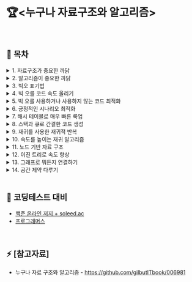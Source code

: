 # 🏆<누구나 자료구조와 알고리즘>

<br>

## 🌱 목차
<details>
<summary>1. 자료구조가 중요한 까닭</summary>

   1. 배열: 기초 자료 구조
   2. 읽기
   3. 검색
   4. 삽입
   5. 삭제
   6. 집합: 단 하나의 규칙이 효율성을 바꾼다
   7. 마무리

</details>

<details>
<summary>2. 알고리즘이 중요한 까닭</summary>

   1. 정렬된 배열
   2. 정렬된 배열의 검색
   3. 이진 검색
   4. 이진검색 대 선형 검색
   5. 마무리

</details>

<details>
<summary>3. 빅오 표기법</summary>

   1. 빅오: 단계 수 계산
   2. 상수 시간과 선형 시간
   3. 같은 알고리즘, 다른 시나리오
   4. 세 번째 유형의 알고리즘
   5. 로가리즘
   6. O(log N) 해석
   7. 실전예제
   8. 마무리

</details>

<details>
<summary>4. 빅 오를 코드 속도 올리기</summary>

   1. 버블 정렬
   2. 버블 정렬 실제로 해보기
   3. 버블 정렬 구현
   4. 버블 정렬의 효율성
   5. 이차 문제
   6. 선형 해결법
   7. 마무리

</details>

<details>
<summary>5. 빅 오를 사용하거나 사용하지 않는 코드 최적화</summary>

1. 선택 정렬
2. 선택 정렬 실제로 해보기
3. 선택 정렬 구현
4. 선택 정렬의 효율성
5. 상수 무시하기
6. 빅 오의 역할
7. 실제 예제
8. 마무리

</details>

<details>
<summary>6. 긍정적인 시나리오 최적화</summary>

1. 삽입 정렬
2. 삽입 정렬해보기
3. 삽입 정렬 구현
4. 삽입 정렬의 효율성
5. 평균적인 경우
6. 실제 예제 
7. 마무리

</details>

<details>
<summary>7. 해시 테이블로 매우 빠른 룩업</summary>

1. 해시 테이블 소개
2. 해시 함수로 해싱
3. 재미와 이익, 특히 이익을 남길 유의어 사전 만들기
4. 충돌 해결
5. 훌륭한 충돌 조정
6. 실제 예제
7. 마무리

</details>

<details>
<summary>8. 스택과 큐로 간결한 코드 생성</summary>

</details>

<details>
<summary>9. 재귀를 사용한 재귀적 반복</summary>

</details>

<details>
<summary>10. 속도를 높이는 재귀 알고리즘</summary>

</details>

<details>
<summary>11. 노드 기반 자료 구조</summary>

</details>

<details>
<summary>12. 이진 트리로 속도 향상</summary>

</details>

<details>
<summary>13. 그래프로 뭐든지 연결하기</summary>

</details>

<details>
<summary>14. 공간 제약 다루기</summary>

</details>

<br>

## 🤔 코딩테스트 대비 
- [백준 온라인 저지 + soleed.ac](https://solved.ac/)
- [프로그래머스](https://school.programmers.co.kr/)<br>
<br>


## ⚡ [참고자료]

- 누구나 자료 구조와 알고리즘 - <https://github.com/gilbutITbook/006981>
